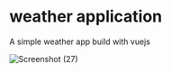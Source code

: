 # weather application

A simple weather app build with vuejs

![Screenshot (27)](https://user-images.githubusercontent.com/99094257/188737486-aeca38a6-19ec-48be-a118-5b97ff3275e7.png)
